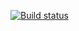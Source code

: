 [![Build status](https://github.com/Developers-BR/intelligent-checkout-backend/workflows/Build%20.NET%20Core/badge.svg)](https://github.com/Developers-BR/intelligent-checkout-backend/workflows/Build%20.NET%20Core/badge.svg)
